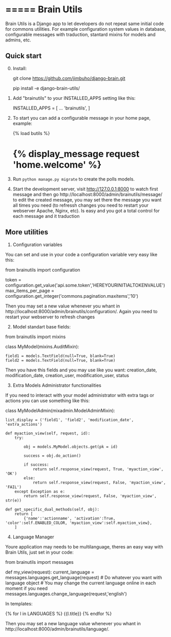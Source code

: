 =====
Brain Utils
=====

Brain Utils is a Django app to let developers do not repeat same initial code for commons utilities. For example
configuration system values in database, configurable messages with traduction, stantard mixins for models and admins, etc.

Quick start
-----------

0. Install:

    git clone https://github.com/jimbuho/django-brain.git
    
    pip install -e django-brain-utils/

1. Add "brainutils" to your INSTALLED_APPS setting like this:

    INSTALLED_APPS = [
        ...
        'brainutils',
    ]

2. To start you can add a configurable message in your home page, example:

    {% load butils %}
    <h1>{% display_message request 'home.welcome' %}</h1>

3. Run ``python manage.py migrate`` to create the polls models.

4. Start the development server, visit http://127.0.0.1:8000 to watch first message and then go http://localhost:8000/admin/brainutils/message/
   to edit the created message, you may set there the message you want all times you need (to refressh changes you need
   to restart your webserver Apache, Nginx, etc). Is easy and you got a total control for each message and it traduction


More utilities
-----------

1. Configuration variables

You can set and use in your code a configuration variable very easy like this:

from brainutils import configuration

token = configuration.get_value('api.some.token','HEREYOURINITIALTOKENVALUE')
max_items_per_page = configuration.get_integer('commons.pagination.maxitems','10')

Then you may set a new value whenever you whant in http://localhost:8000/admin/brainutils/configuration/. Again you need
to restart your webserver to refresh changes

2. Model standart base fields:

from brainutils import mixins

class MyModel(mixins.AuditMixin):

    field1 = models.TextField(null=True, blank=True)
    field2 = models.TextField(null=True, blank=True)

Then you have this fields and you may use like you want:
creation_date, modification_date, creation_user, modification_user, status

3. Extra Models Administrator functionalities

If you need to interact with your model administrator with extra tags or actions you can use something like this:

class MyModelAdmin(mixadmin.ModelAdminMixin):

    list_display = ('field1', 'field2', 'modification_date', 'extra_actions')

    def myaction_view(self, request, id):
        try:

            obj = models.MyModel.objects.get(pk = id)

            success = obj.do_action()

            if success:
                return self.response_view(request, True, 'myaction_view', 'OK')
            else:
                return self.response_view(request, False, 'myaction_view', 'FAIL')
        except Exception as e:
            return self.response_view(request, False, 'myaction_view', str(e))

    def get_specific_dual_methods(self, obj):
        return [
            {'name':'actionname', 'activation':True, 'color':self.ENABLED_COLOR, 'myaction_view':self.myaction_view},
        ]

4. Language Manager

Youre application may needs to be multilanguage, theres an easy way with Brain Utils, just set in your code:

from brainutils import messages

def my_view(request):
    current_language = messages.languages.get_language(request)
    # Do whatever you want with language object
    # You may change the current language online in each moment if you need
    messages.languages.change_language(request,'english')

In templates:

{% for l in LANGUAGES %}
    {{l.title}}
{% endfor %}

Then you may set a new language value whenever you whant in http://localhost:8000/admin/brainutils/language/.
